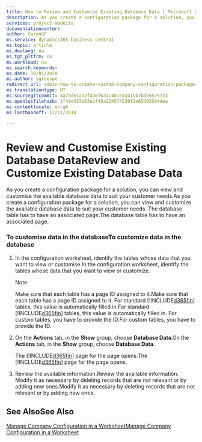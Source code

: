 ```yaml
---
title: How to Review and Customise Existing Database Data | Microsoft Docs
description: As you create a configuration package for a solution, you can view and customise the available database data to suit your customer needs. The database table has to have an associated page.
services: project-madeira
documentationcenter: 
author: SorenGP
ms.service: dynamics365-business-central
ms.topic: article
ms.devlang: na
ms.tgt_pltfrm: na
ms.workload: na
ms.search.keywords: 
ms.date: 10/01/2018
ms.author: sgroespe
redirect_url: admin-how-to-create-custom-company-configuration-packages
ms.translationtype: HT
ms.sourcegitcommit: 8a73de1aa2f4a0f633c401ea341bb7bde6579723
ms.openlocfilehash: 1f49d437e03ecf45a234574530f1e65d93584dea
ms.contentlocale: en-gb
ms.lasthandoff: 12/11/2018

---
```

# <a name="review-and-customize-existing-database-data"></a><span data-ttu-id="e7065-104">Review and Customise Existing Database Data</span><span class="sxs-lookup"><span data-stu-id="e7065-104">Review and Customize Existing Database Data</span></span>
<span data-ttu-id="e7065-105">As you create a configuration package for a solution, you can view and customise the available database data to suit your customer needs.</span><span class="sxs-lookup"><span data-stu-id="e7065-105">As you create a configuration package for a solution, you can view and customize the available database data to suit your customer needs.</span></span> <span data-ttu-id="e7065-106">The database table has to have an associated page.</span><span class="sxs-lookup"><span data-stu-id="e7065-106">The database table has to have an associated page.</span></span>  

### <a name="to-customize-data-in-the-database"></a><span data-ttu-id="e7065-107">To customise data in the database</span><span class="sxs-lookup"><span data-stu-id="e7065-107">To customize data in the database</span></span>  

1.  <span data-ttu-id="e7065-108">In the configuration worksheet, identify the tables whose data that you want to view or customise.</span><span class="sxs-lookup"><span data-stu-id="e7065-108">In the configuration worksheet, identify the tables whose data that you want to view or customize.</span></span>  

    > [!NOTE]  
    >  <span data-ttu-id="e7065-109">Make sure that each table has a page ID assigned to it.</span><span class="sxs-lookup"><span data-stu-id="e7065-109">Make sure that each table has a page ID assigned to it.</span></span> <span data-ttu-id="e7065-110">For standard [!INCLUDE[d365fin](includes/d365fin_md.md)] tables, this value is automatically filled in.</span><span class="sxs-lookup"><span data-stu-id="e7065-110">For standard [!INCLUDE[d365fin](includes/d365fin_md.md)] tables, this value is automatically filled in.</span></span> <span data-ttu-id="e7065-111">For custom tables, you have to provide the ID.</span><span class="sxs-lookup"><span data-stu-id="e7065-111">For custom tables, you have to provide the ID.</span></span>  

2.  <span data-ttu-id="e7065-112">On the **Actions** tab, in the **Show** group, choose **Database Data**.</span><span class="sxs-lookup"><span data-stu-id="e7065-112">On the **Actions** tab, in the **Show** group, choose **Database Data**.</span></span>  

     <span data-ttu-id="e7065-113">The [!INCLUDE[d365fin](includes/d365fin_md.md)] page for the page opens.</span><span class="sxs-lookup"><span data-stu-id="e7065-113">The [!INCLUDE[d365fin](includes/d365fin_md.md)] page for the page opens.</span></span>  

3.  <span data-ttu-id="e7065-114">Review the available information.</span><span class="sxs-lookup"><span data-stu-id="e7065-114">Review the available information.</span></span> <span data-ttu-id="e7065-115">Modify it as necessary by deleting records that are not relevant or by adding new ones.</span><span class="sxs-lookup"><span data-stu-id="e7065-115">Modify it as necessary by deleting records that are not relevant or by adding new ones.</span></span>  

## <a name="see-also"></a><span data-ttu-id="e7065-116">See Also</span><span class="sxs-lookup"><span data-stu-id="e7065-116">See Also</span></span>  
 [<span data-ttu-id="e7065-117">Manage Company Configuration in a Worksheet</span><span class="sxs-lookup"><span data-stu-id="e7065-117">Manage Company Configuration in a Worksheet</span></span>](admin-how-to-manage-company-configuration-in-a-worksheet.md)

